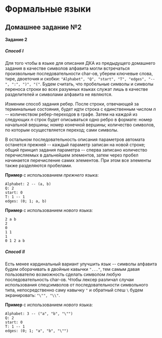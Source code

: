 # Формальные языки
## Домашнее задание №2

#### Задание 2

##### Способ I

Для того чтобы в языке для описания ДКА из предыдущего домашнего задания в качестве символов алфавита могли встречаться произвольные последовательности char-ов, уберем ключевые слова, тире, двоеточия и скобки: ```"Alphabet", "Q", "start", "T", "edges", "--", ":", ")", "("```. Будем считать, что пробельные символы и символы переноса строки во всех разумных языках служат лишь в качестве разделителей и символами алфавита не являются.

Изменим способ задания ребер. После строки, отвечающей за терминальные состояния, будет идти строка с единственным числом *n* -- количеством ребер-переходов в графе. Затем на каждой из следующих *n* строк будет описываться одно ребро в формате: номер начальной вершины; номер конечной вершины; количество символов, по которым осуществляется переход; сами символы.

В остальном последовательность описания параметров автомата останется прежней -- каждый параметр записан на новой строке; общий принцип задания параметра -- сперва записано количество перечисляемых в дальнейшем элементов, затем через пробел начинается перечисление самих элементов. При этом все элементы также разделяются пробелами.

**Пример** с использованием *прежнего* языка:
```
Alphabet: 2 -- (a, b)
Q: 2
start: 0
T: 1 -- 1
edges: (0; 1; a, b)
```

**Пример** с использованием *нового* языка:
```
2 a b
2
0
1 1
1
0 1 2 a b
```

##### Способ II

Есть менее кардинальный вариант улучшить язык -- символы алфавита будем оборачивать в двойные кавычки ```"..."```, тем самым давая пользователю возможность сделать символом любую последовательность char-ов. Чтобы лексер различал случаи использования спецсимволов от последовательности символьного типа, непосредственно саму кавычку ```"``` и обратный слеш ```\``` будем экранировать: ```"\"", "\\"```.  

**Пример** с использованием *нового* языка:
```
Alphabet: 3 -- ("a", "b", "\"")
Q: 2
start: 0
T: 1 -- 1
edges: (0; 1; "a", "b", "\"")
```
